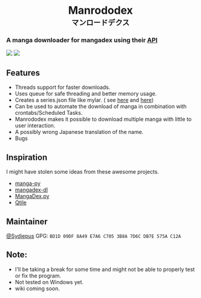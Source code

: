 <h1 align="center">Manrododex</br>
<sup><sup>マンロードデクス</sup></sup></h1>

### A manga downloader for mangadex using their [API](https://api.mangadex.org/docs/)
![](https://img.shields.io/github/license/Sydiepus/Manrododex)
![](https://img.shields.io/github/issues/Sydiepus/Manrododex)

## Features

- Threads support for faster downloads.
- Uses queue for safe threading and better memory usage.
- Creates a series.json file like mylar. (
  see [here](https://komga.org/guides/scan-analysis-refresh.html#import-metadata-generated-by-mylar)
  and [here](https://github.com/mylar3/mylar3/wiki/series.json-examples))
- Can be used to automate the download of manga in combination with crontabs/Scheduled Tasks.
- Manrododex makes it possible to download multiple manga with little to user interaction.
- A possibly wrong Japanese translation of the name.
- Bugs

## Inspiration

I might have stolen some ideas from these awesome projects.

- [manga-py](https://github.com/manga-py/manga-py)
- [mangadex-dl](https://github.com/frozenpandaman/mangadex-dl)
- [MangaDex.py](https://github.com/Proxymiity/MangaDex.py)
- [Qtile](https://github.com/qtile/qtile)

## Maintainer

[@Sydiepus](https://github.com/Sydiepus) GPG: ```BD1D 09DF 8A49 E7A6 C705 3B8A 7D6C DB7E 575A C12A```

## Note:

- I'll be taking a break for some time and might not be able to properly test or fix the program.
- Not tested on Windows yet.
- wiki coming soon.